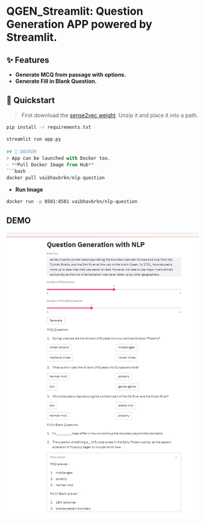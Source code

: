 # QGEN_Streamlit: Question Generation APP powered by Streamlit.

## ✨ Features

- **Generate MCQ from passage with options.**
- **Generate Fill in Blank Question.**

## 🚀 Quickstart

> First download the [sense2vec weight](https://pypi.org/project/sense2vec/). Unzip it and place it into a path.

```bash
pip install -r requirements.txt
```

````python
streamlit run app.py

## 🐳 DOCKER
> App can be launched with Docker too.
- **Pull Docker Image from Hub**
```bash
docker pull vaibhavbrkn/nlp-question
````

- **Run Image**

```bash
docker run -p 8501:8501 vaibhavbrkn/nlp-question
```

## DEMO

![Demo Image](https://github.com/Vaibhavbrkn/QGEN_Streamlit/blob/master/demo.jpg)
